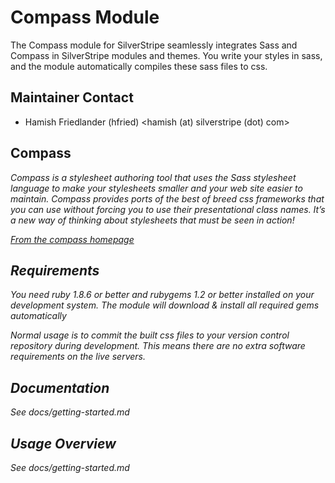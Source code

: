 # Compass Module

The Compass module for SilverStripe seamlessly integrates Sass and Compass in SilverStripe modules and themes. 
You write your styles in sass, and the module automatically compiles these sass files to css.

## Maintainer Contact

* Hamish Friedlander (hfried)
 <hamish (at) silverstripe (dot) com>

## Compass

<cite>
Compass is a stylesheet authoring tool that uses the Sass stylesheet language to make your stylesheets smaller 
and your web site easier to maintain. Compass provides ports of the best of breed css frameworks that you can 
use without forcing you to use their presentational class names. It’s a new way of thinking about stylesheets 
that must be seen in action!

[From the compass homepage](http://wiki.github.com/chriseppstein/compass/)
</cite>

## Requirements

You need ruby 1.8.6 or better and rubygems 1.2 or better installed on your development system. The module will
download & install all required gems automatically

Normal usage is to commit the built css files to your version control repository during development. This means 
there are no extra software requirements on the live servers.

## Documentation

See docs/getting-started.md

## Usage Overview

See docs/getting-started.md

